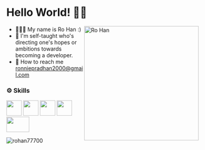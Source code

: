 # Hello World! 👋🏻 
<img align="right" width="300" height="300" src="https://i.pinimg.com/564x/80/f3/dc/80f3dc6bc21f64defce04be37ec56b6c.jpg" alt="Ro Han" />

- 🧑🏻‍💻 My name is Ro Han :)
- 🌱 I'm self-taught who's directing one's hopes or ambitions towards becoming a developer.
- 📧 How to reach me ronniepradhan2000@gmail.com

### ⚙️ Skills
<a href="https://developer.mozilla.org/en-US/docs/Web/JavaScript"><img src="https://user-images.githubusercontent.com/105499295/183480250-9fa20bca-5d89-4390-a309-e7fd30e063f7.png" width=40px height=40px></a>   <a href="https://developer.mozilla.org/en-US/docs/Web/HTML"><img src="https://user-images.githubusercontent.com/105499295/183479459-59638df9-64b9-478b-9596-8a8d90b0d166.png" width=40px height=40px></a>   <a href="https://developer.mozilla.org/en-US/docs/Web/CSS"><img src="https://user-images.githubusercontent.com/105499295/183479865-2a8a5087-460c-4bef-ac98-c568ed9d0a57.png" width=40px height=40px></a>   <a href="https://www.python.org/"><img src="https://user-images.githubusercontent.com/105499295/183478667-6473644d-0082-4674-bd03-8b669201f7cf.jpg" width=40px height=40px></a>   <a href="https://www.php.net/docs.php"><img src="https://user-images.githubusercontent.com/105499295/183481291-3aece34e-aeb2-4409-a9bd-912423361c20.png" width=60px height=40px></a>

<p><img align="center" src="https://github-readme-streak-stats.herokuapp.com/?user=rohan77700&" alt="rohan77700" /></p>
